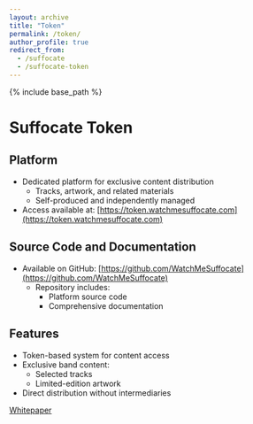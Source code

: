 ```yaml
---
layout: archive
title: "Token"
permalink: /token/
author_profile: true
redirect_from:
  - /suffocate
  - /suffocate-token
---
```


{% include base_path %}

Suffocate Token
======

Platform
------
* Dedicated platform for exclusive content distribution
  * Tracks, artwork, and related materials
  * Self-produced and independently managed
* Access available at: [https://token.watchmesuffocate.com](https://token.watchmesuffocate.com)

Source Code and Documentation
------
* Available on GitHub: [https://github.com/WatchMeSuffocate](https://github.com/WatchMeSuffocate)
  * Repository includes:
    * Platform source code
    * Comprehensive documentation

Features
------
* Token-based system for content access
* Exclusive band content:
  * Selected tracks
  * Limited-edition artwork
* Direct distribution without intermediaries


[Whitepaper](https://official.watchmesuffocate.com/paper/)